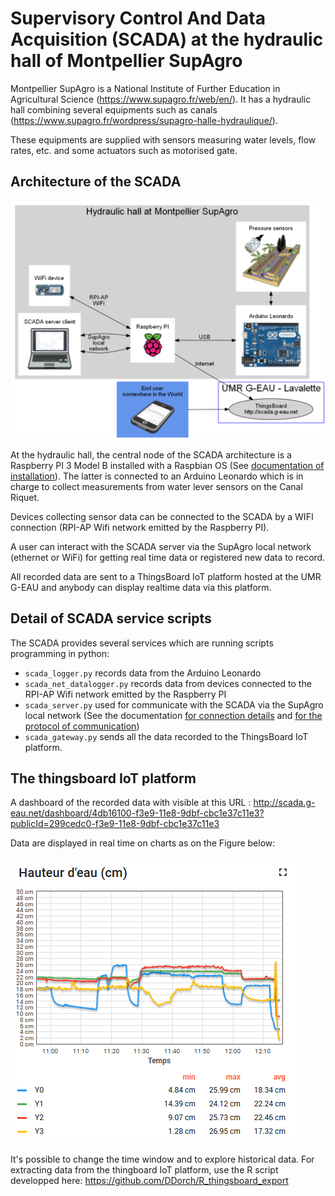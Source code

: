 # Supervisory Control And Data Acquisition (SCADA) at the hydraulic hall of Montpellier SupAgro

Montpellier SupAgro is a National Institute of Further Education in Agricultural Science (<https://www.supagro.fr/web/en/>). It has a hydraulic hall combining several equipments such as canals (<https://www.supagro.fr/wordpress/supagro-halle-hydraulique/>).

These equipments are supplied with sensors measuring water levels, flow rates, etc. and some actuators such as motorised gate.


## Architecture of the SCADA

![SCADA architecture](architecture.png)

At the hydraulic hall, the central node of the SCADA architecture is a Raspberry PI 3 Model B installed with a Raspbian OS (See [documentation of installation](Installation/00-SCADA_services.md)). The latter is connected to an Arduino Leonardo which is in charge to collect measurements from water lever sensors on the Canal Riquet.

Devices collecting sensor data can be connected to the SCADA by a WIFI connection (RPI-AP Wifi network emitted by the Raspberry PI).

A user can interact with the SCADA server via the SupAgro local network (ethernet or WiFi) for getting real time data or registered new data to record.

All recorded data are sent to a ThingsBoard IoT platform hosted at the UMR G-EAU and anybody can display realtime data via this platform.

## Detail of SCADA service scripts

The SCADA provides several services which are running scripts programming in python:

- `scada_logger.py` records data from the Arduino Leonardo
- `scada_net_datalogger.py` records data from devices connected to the RPI-AP Wifi network emitted by the Raspberry PI
- `scada_server.py` used for communicate with the SCADA via the SupAgro local network (See the documentation [for connection details](SCADA_server/connection.md) and [for the protocol of communication](SCADA_server/protocol.md))
- `scada_gateway.py` sends all the data recorded to the ThingsBoard IoT platform.


## The thingsboard IoT platform

A dashboard of the recorded data with visible at this URL : <http://scada.g-eau.net/dashboard/4db16100-f3e9-11e8-9dbf-cbc1e37c11e3?publicId=299cedc0-f3e9-11e8-9dbf-cbc1e37c11e3>

Data are displayed in real time on charts as on the Figure below:

![ThingsBoard graph of water elevation in Canal Riquet](thingsBoard_graph.png)

It's possible to change the time window and to explore historical data. For extracting data from the thingboard IoT platform, use the R script developped here: <https://github.com/DDorch/R_thingsboard_export>
